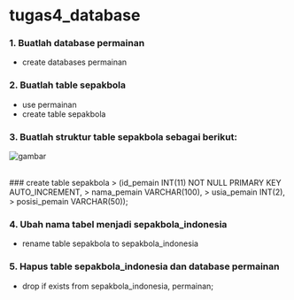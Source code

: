 # tugas4_database

### 1. Buatlah database permainan
- create databases permainan

### 2. Buatlah table sepakbola
- use permainan
- create table sepakbola

### 3. Buatlah struktur table sepakbola sebagai berikut:
![gambar](https://user-images.githubusercontent.com/84311409/139655377-20b3dcf1-c8b3-4aeb-9f69-1674ccbfeacc.png)

<br>
### create table sepakbola
    > (id_pemain INT(11) NOT NULL PRIMARY KEY AUTO_INCREMENT,
    > nama_pemain VARCHAR(100),
    > usia_pemain INT(2),
    > posisi_pemain VARCHAR(50));

### 4. Ubah nama tabel menjadi sepakbola_indonesia
- rename table sepakbola to sepakbola_indonesia

### 5. Hapus table sepakbola_indonesia dan database permainan
- drop if exists from  sepakbola_indonesia, permainan;

